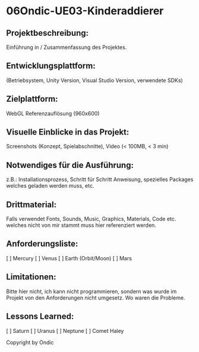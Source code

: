 # 06Ondic-UE03-Kinderaddierer

## Projektbeschreibung:
Einführung in / Zusammenfassung des Projektes.

## Entwicklungsplattform:
(Betriebsystem, Unity Version, Visual Studio Version, verwendete SDKs)

## Zielplattform:
WebGL Referenzauflösung (960x600)

## Visuelle Einblicke in das Projekt:
Screenshots (Konzept, Spielabschnitte), Video (< 100MB, < 3 min)

## Notwendiges für die Ausführung:
z.B.: Installationsprozess, Schritt für Schritt Anweisung, spezielles Packages welches geladen werden muss, etc.

## Drittmaterial:
Falls verwendet Fonts, Sounds, Music, Graphics, Materials, Code etc. welches nicht von mir stammt muss hier referenziert werden.

## Anforderungsliste:
 [ ] Mercury
 [ ] Venus
 [ ] Earth (Orbit/Moon)
 [ ] Mars
 
## Limitationen:
Bitte hier nicht, ich kann nicht programmieren, sondern was wurde im Projekt von den Anforderungen nicht umgesetz. Wo waren die Probleme.

## Lessons Learned:
 [ ] Saturn
 [ ] Uranus
 [ ] Neptune
 [ ] Comet Haley
 
Copyright by Ondic
